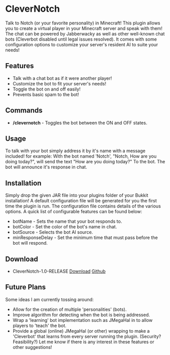 # CleverNotch
Talk to Notch (or your favorite personality) in Minecraft! This plugin allows you to create a virtual player in your Minecraft server and speak with them! The chat can be powered by Jabberwacky as well as other well-known chat bots (Cleverbot disabled until legal issues resolved). It comes with some configuration options to customize your server's resident AI to suite your needs!
## Features
* Talk with a chat bot as if it were another player!
* Customize the bot to fit your server's needs!
* Toggle the bot on and off easily!
* Prevents basic spam to the bot!
## Commands
* **/clevernotch** - Toggles the bot between the ON and OFF states.
## Usage
To talk with your bot simply address it by it's name with a message included! for example: With the bot named 'Notch', "Notch, How are you doing today?", will send the text "How are you doing today?" To the bot. The bot will announce it's response in chat.
## Installation
Simply drop the given JAR file into your plugins folder of your Bukkit installation!
A default configuration file will be generated for you the first time the plugin is run.
The configuration file contains details of the various options.
A quick list of configurable features can be found below:
* botName - Sets the name that your bot responds to.
* botColor - Set the color of the bot's name in chat.
* botSource - Selects the bot AI source.
* minResponseDelay - Set the minimum time that must pass before the bot will respond.
## Download
* CleverNotch-1.0-RELEASE [Download](http://dev.bukkit.org/server-mods/clevernotch/files) [Github](https://github.com/Endain/CleverNotch)
## Future Plans
Some ideas I am currently tossing around:
* Allow for the creation of multiple 'personalities' (bots).
* Improve algorithm for detecting when the bot is being addressed.
* Wrap a 'learning' bot implementation such as JMegaHal in to allow players to 'teach' the bot.
* Provide a global (online) JMegaHal (or other) wrapping to make a 'Cleverbot' that learns from every server running the plugin. (Security? Feasibility?)
Let me know if there is any interest in these features or other suggestions!